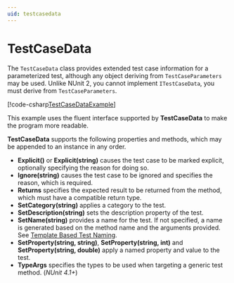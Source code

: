 ```yaml
---
uid: testcasedata
---
```


# TestCaseData

The `TestCaseData` class provides extended test case information for a parameterized test, although any object deriving
from `TestCaseParameters` may be used. Unlike NUnit 2, you cannot implement `ITestCaseData`, you must derive from
`TestCaseParameters`.

[!code-csharp[TestCaseDataExample](~/snippets/Snippets.NUnit/TestCaseDataExample.cs#TestCaseDataExample)]

This example uses the fluent interface supported by **TestCaseData** to make the program more readable.

**TestCaseData** supports the following properties and methods, which may be appended to an instance in any order.

* **Explicit()** or **Explicit(string)** causes the test case to be marked explicit, optionally specifying the reason
  for doing so.
* **Ignore(string)** causes the test case to be ignored and specifies the reason, which is required.
* **Returns** specifies the expected result to be returned from the method, which must have a compatible return type.
* **SetCategory(string)** applies a category to the test.
* **SetDescription(string)** sets the description property of the test.
* **SetName(string)** provides a name for the test. If not specified, a name is generated based on the method name and
  the arguments provided. See [Template Based Test Naming](xref:templatebasedtestnaming).
* **SetProperty(string, string)**, **SetProperty(string, int)** and **SetProperty(string, double)** apply a named
  property and value to the test.
* **TypeArgs** specifies the types to be used when targeting a generic test method. (_NUnit 4.1+_)
